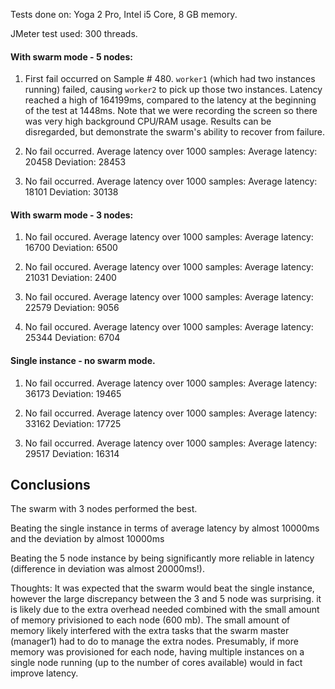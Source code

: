 Tests done on:
Yoga 2 Pro, Intel i5 Core, 8 GB memory.

JMeter test used: 300 threads. 

#### With swarm mode - 5 nodes:
1) First fail occurred on Sample # 480. `worker1` (which had two instances running) failed, causing `worker2` to pick up those two instances. Latency reached a high of 164199ms, compared to the latency at the beginning of the test at 1448ms. Note that we were recording the screen so there was very high background CPU/RAM usage. Results can be disregarded, but demonstrate the swarm's ability to recover from failure. 

2) No fail occurred. Average latency over 1000 samples: 
Average latency: 20458
Deviation: 28453

3) No fail occurred. Average latency over 1000 samples: 
Average latency: 18101
Deviation: 30138

#### With swarm mode - 3 nodes: 
1) No fail occured. Average latency over 1000 samples: 
Average latency: 16700
Deviation: 6500

2) No fail occured. Average latency over 1000 samples: 
Average latency: 21031
Deviation: 2400

3) No fail occured. Average latency over 1000 samples: 
Average latency: 22579
Deviation: 9056

4) No fail occured. Average latency over 1000 samples: 
Average latency: 25344
Deviation: 6704

#### Single instance - no swarm mode.

1) No fail occurred. Average latency over 1000 samples: 
Average latency: 36173
Deviation: 19465

2) No fail occurred. Average latency over 1000 samples: 
Average latency: 33162
Deviation: 17725

3) No fail occurred. Average latency over 1000 samples: 
Average latency: 29517
Deviation: 16314



## Conclusions
The swarm with 3 nodes performed the best.

Beating the single instance in terms of average latency by almost 10000ms and the deviation by almost 10000ms

Beating the 5 node instance by being significantly more reliable in latency (difference in deviation was almost 20000ms!). 

Thoughts: It was expected that the swarm would beat the single instance, however the large discrepancy between the 3 and 5 node was surprising. it is likely due to the extra overhead needed combined with the small amount of memory privisioned to each node (600 mb). The small amount of memory likely interfered with the extra tasks that the swarm master (manager1) had to do to manage the extra nodes. Presumably, if more memory was provisioned for each node, having multiple instances on a single node running (up to the number of cores available) would in fact improve latency.